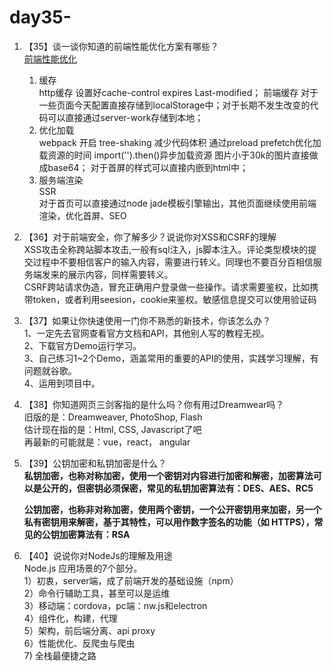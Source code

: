 # day35-

1. 【35】谈一谈你知道的前端性能优化方案有哪些？  
    [前端性能优化](https://github.com/haizlin/fe-interview/issues/131)
    1. 缓存  
    http缓存 设置好cache-control expires Last-modified；
    前端缓存 对于一些页面今天配置直接存储到localStorage中；对于长期不发生改变的代码可以直接通过server-work存储到本地；
    2. 优化加载  
    webpack 开启 tree-shaking 减少代码体积
    通过preload prefetch优化加载资源的时间
    import('').then()异步加载资源
    图片小于30k的图片直接做成base64；
    对于首屏的样式可以直接内嵌到html中；
    3. 服务端渲染  
    SSR  
    对于首页可以直接通过node jade模板引擎输出，其他页面继续使用前端渲染，优化首屏、SEO

2. 【36】对于前端安全，你了解多少？说说你对XSS和CSRF的理解  
    XSS攻击全称跨站脚本攻击,一般有sql注入，js脚本注入。评论类型模块的提交过程中不要相信客户的输入内容，需要进行转义。同理也不要百分百相信服务端发来的展示内容，同样需要转义。  
    CSRF跨站请求伪造，冒充正确用户登录做一些操作。请求需要鉴权，比如携带token，或者利用seesion，cookie来鉴权。敏感信息提交可以使用验证码

3. 【37】如果让你快速使用一门你不熟悉的新技术，你该怎么办？  
    1、一定先去官网查看官方文档和API，其他别人写的教程无视。  
    2、下载官方Demo运行学习。  
    3、自己练习1~2个Demo，涵盖常用的重要的API的使用，实践学习理解，有问题就谷歌。  
    4、运用到项目中。

4. 【38】你知道网页三剑客指的是什么吗？你有用过Dreamwear吗？  
    旧版的是：Dreamweaver, PhotoShop, Flash  
    估计现在指的是：Html, CSS, Javascript了吧  
    再最新的可能就是：vue，react， angular

5. 【39】公钥加密和私钥加密是什么？  
    **私钥加密，也称对称加密，使用一个密钥对内容进行加密和解密，加密算法可以是公开的，但密钥必须保密，常见的私钥加密算法有：DES、AES、RC5**

    **公钥加密，也称非对称加密，使用两个密钥，一个公开密钥用来加密，另一个私有密钥用来解密，基于其特性，可以用作数字签名的功能（如 HTTPS），常见的公钥加密算法有：RSA**

6. 【40】说说你对NodeJs的理解及用途  
    Node.js 应用场景的7个部分。  
        1）初衷，server端，成了前端开发的基础设施（npm）  
        2）命令行辅助工具，甚至可以是运维  
        3）移动端：cordova，pc端：nw.js和electron  
        4）组件化，构建，代理  
        5）架构，前后端分离、api proxy  
        6）性能优化、反爬虫与爬虫  
        7) 全栈最便捷之路
